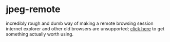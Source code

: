 # jpeg-remote
incredibly rough and dumb way of making a remote browsing session  
internet explorer and other old browsers are unsupported; [click here](http://outdatedbrowser.com) to get something actually worth using.
